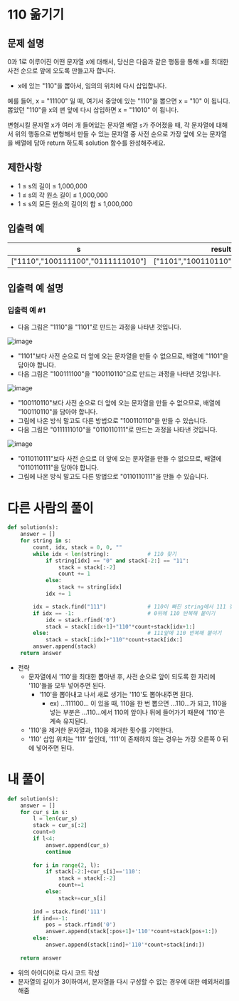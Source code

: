 # 110 옮기기
## 문제 설명
0과 1로 이루어진 어떤 문자열 x에 대해서, 당신은 다음과 같은 행동을 통해 x를 최대한 사전 순으로 앞에 오도록 만들고자 합니다.

- x에 있는 "110"을 뽑아서, 임의의 위치에 다시 삽입합니다.

예를 들어, x = "11100" 일 때, 여기서 중앙에 있는 "110"을 뽑으면 x = "10" 이 됩니다. 뽑았던 "110"을 x의 맨 앞에 다시 삽입하면 x = "11010" 이 됩니다.

변형시킬 문자열 x가 여러 개 들어있는 문자열 배열 `s`가 주어졌을 때, 각 문자열에 대해서 위의 행동으로 변형해서 만들 수 있는 문자열 중 사전 순으로 가장 앞에 오는 문자열을 배열에 담아 return 하도록 solution 함수를 완성해주세요.

## 제한사항
- 1 ≤ s의 길이 ≤ 1,000,000
- 1 ≤ s의 각 원소 길이 ≤ 1,000,000
- 1 ≤ s의 모든 원소의 길이의 합 ≤ 1,000,000

## 입출력 예
|s|result|
|-|-|
|["1110","100111100","0111111010"]|["1101","100110110","0110110111"]|

## 입출력 예 설명
### 입출력 예 #1

- 다음 그림은 "1110"을 "1101"로 만드는 과정을 나타낸 것입니다.

![image](https://github.com/Namkwangwoon/TIL-Algorithm-/assets/19163372/33f68e13-814d-4d60-a823-c51d3a2e6557)

- "1101"보다 사전 순으로 더 앞에 오는 문자열을 만들 수 없으므로, 배열에 "1101"을 담아야 합니다.
- 다음 그림은 "100111100"을 "100110110"으로 만드는 과정을 나타낸 것입니다.

![image](https://github.com/Namkwangwoon/TIL-Algorithm-/assets/19163372/4d425e8b-e886-415c-ac41-5516c6df23a0)

- "100110110"보다 사전 순으로 더 앞에 오는 문자열을 만들 수 없으므로, 배열에 "100110110"을 담아야 합니다.
- 그림에 나온 방식 말고도 다른 방법으로 "100110110"을 만들 수 있습니다.
- 다음 그림은 "0111111010"을 "0110110111"로 만드는 과정을 나타낸 것입니다.

![image](https://github.com/Namkwangwoon/TIL-Algorithm-/assets/19163372/40aa421b-dcee-40c0-b4bf-7c56df13a3cb)

- "0110110111"보다 사전 순으로 더 앞에 오는 문자열을 만들 수 없으므로, 배열에 "0110110111"을 담아야 합니다.
- 그림에 나온 방식 말고도 다른 방법으로 "0110110111"을 만들 수 있습니다.

# 다른 사람의 풀이
```python
def solution(s):
    answer = []
    for string in s:
        count, idx, stack = 0, 0, ""
        while idx < len(string):            # 110 찾기
            if string[idx] == "0" and stack[-2:] == "11":
                stack = stack[:-2]
                count += 1
            else:
                stack += string[idx]
            idx += 1

        idx = stack.find("111")             # 110이 빠진 string에서 111 찾기
        if idx == -1:                       # 0뒤에 110 반복해 붙이기
            idx = stack.rfind('0')
            stack = stack[:idx+1]+"110"*count+stack[idx+1:]
        else:                               # 111앞에 110 반복해 붙이기
            stack = stack[:idx]+"110"*count+stack[idx:]
        answer.append(stack)
    return answer
```
- 전략
  - 문자열에서 '110'을 최대한 뽑아낸 후, 사전 순으로 앞이 되도록 한 자리에 '110'들을 모두 넣어주면 된다.
    - '110'을 뽑아내고 나서 새로 생기는 '110'도 뽑아내주면 된다.
      - ex) ...111100... 이 있을 때, 110을 한 번 뽑으면 ...110...가 되고, 110을 넣는 부분은 ...110...에서 110의 앞이나 뒤에 들어가기 때문에 '110'은 계속 유지된다.
  - '110'을 제거한 문자열과, 110을 제거한 횟수를 기억한다.
  - '110' 삽입 위치는 '111' 앞인데, '111'이 존재하지 않는 경우는 가장 오른쪽 0 뒤에 넣어주면 된다.
 
# 내 풀이
```python
def solution(s):
    answer = []
    for cur_s in s:
        l = len(cur_s)
        stack = cur_s[:2]
        count=0
        if l<4:
            answer.append(cur_s)
            continue
        
        for i in range(2, l):
            if stack[-2:]+cur_s[i]=='110':
                stack = stack[:-2]
                count+=1
            else:
                stack+=cur_s[i]
                
        ind = stack.find('111')
        if ind==-1:
            pos = stack.rfind('0')
            answer.append(stack[:pos+1]+'110'*count+stack[pos+1:])
        else:
            answer.append(stack[:ind]+'110'*count+stack[ind:])
            
    return answer
```
- 위의 아이디어로 다시 코드 작성
- 문자열의 길이가 3이하여서, 문자열을 다시 구성할 수 없는 경우에 대한 예외처리를 해줌
